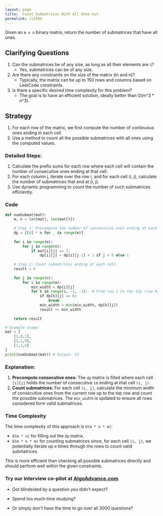 ```yaml
---
layout: page
title:  Count Submatrices With All Ones-out
permalink: /s1504
---
```

Given an `m x n` binary matrix, return the number of submatrices that have all ones.

## Clarifying Questions
1. Can the submatrices be of any size, as long as all their elements are `1`?
   - Yes, submatrices can be of any size.
2. Are there any constraints on the size of the matrix (m and n)?
   - Typically, the matrix can be up to 150 rows and columns based on LeetCode constraints.
3. Is there a specific desired time complexity for this problem?
   - The goal is to have an efficient solution, ideally better than O(m^3 * n^3).

## Strategy
1. For each row of the matrix, we first compute the number of continuous ones ending in each cell.
2. Use a method to count all the possible submatrices with all ones using the computed values.

### Detailed Steps:
1. Calculate the prefix sums for each row where each cell will contain the number of consecutive ones ending at that cell.
2. For each column j, iterate over the row i, and for each cell (i, j), calculate the number of submatrices that end at (i, j).
3. Use dynamic programming to count the number of such submatrices efficiently.

### Code
```python
def numSubmat(mat):
    m, n = len(mat), len(mat[0])
    
    # Step 1: Precompute the number of consecutive ones ending at each cell.
    dp = [[0] * n for _ in range(m)]
    
    for i in range(m):
        for j in range(n):
            if mat[i][j] == 1:
                dp[i][j] = dp[i][j-1] + 1 if j > 0 else 1
    
    # Step 2: Count submatrices ending at each cell.
    result = 0
    
    for j in range(n):
        for i in range(m):
            min_width = dp[i][j]
            for k in range(i, -1, -1):  # From row i to the top (row 0)
                if dp[k][j] == 0:
                    break
                min_width = min(min_width, dp[k][j])
                result += min_width
                
    return result

# Example usage:
mat = [
    [1,0,1],
    [1,1,0],
    [1,1,0]
]
print(numSubmat(mat)) # Output: 13
```

### Explanation:
1. **Precompute consecutive ones:** The `dp` matrix is filled where each cell `[i][j]` holds the number of consecutive `1`s ending at that cell `(i, j)`.
2. **Count submatrices:** For each cell `(i, j)`, calculate the minimum width of consecutive ones from the current row up to the top row and count the possible submatrices. The `min_width` is updated to ensure all rows considered form valid submatrices. 

### Time Complexity
The time complexity of this approach is `O(m * n * m)`:
- `O(m * n)` for filling out the `dp` matrix.
- `O(m * n * m)` for counting submatrices since, for each cell `(i, j)`, we potentially iterate up `m` times through the rows to count valid submatrices.

This is more efficient than checking all possible submatrices directly and should perform well within the given constraints.


### Try our interview co-pilot at [AlgoAdvance.com](https://algoAdvance.com)

- Got blindsided by a question you didn't expect?

- Spend too much time studying?

- Or simply don't have the time to go over all 3000 questions?

